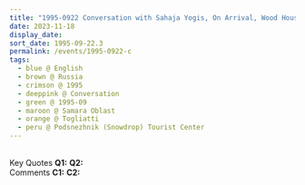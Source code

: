 ```yaml
---
title: "1995-0922 Conversation with Sahaja Yogis, On Arrival, Wood House, Podsnezhnik (Snowdrop) Tourist Center, Togliatti, Samara Oblast, Russia"
date: 2023-11-18
display_date: 
sort_date: 1995-09-22.3
permalink: /events/1995-0922-c
tags:
  - blue @ English
  - brown @ Russia
  - crimson @ 1995
  - deeppink @ Conversation
  - green @ 1995-09
  - maroon @ Samara Oblast
  - orange @ Togliatti
  - peru @ Podsnezhnik (Snowdrop) Tourist Center
---
```


<br>

<wave-list>
  <list-title color="DarkSeaGreen" width="55">Key Quotes</list-title>
  <list-item color="BlanchedAlmond" width="280"><b>Q1:</b> <i></i></list-item>
  <list-item color="Lavender" width="280"><b>Q2:</b> <i></i></list-item>
</wave-list>

<br>

<wave-list>
  <list-title color="DarkSeaGreen" width="55">Comments</list-title>
  <list-item color="BlanchedAlmond" width="280"><b>C1:</b> <i></i></list-item>
  <list-item color="Lavender" width="280"><b>C2:</b> <i></i></list-item>
</wave-list>
